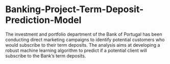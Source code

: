 # Banking-Project-Term-Deposit-Prediction-Model
The investment and portfolio department of the Bank of Portugal has been conducting direct marketing campaigns to identify potential customers who would subscribe to their term deposits. The analysis aims at developing a robust machine learning algorithm to predict if a potential client will subscribe to the Bank’s term deposits.
